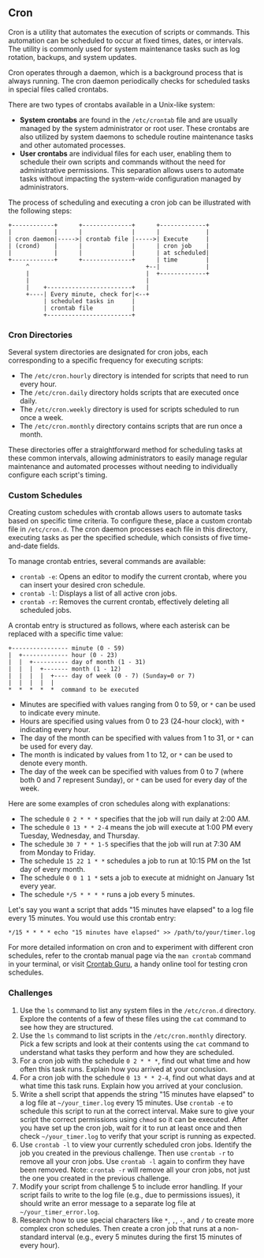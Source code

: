 ## Cron

Cron is a utility that automates the execution of scripts or commands. This automation can be scheduled to occur at fixed times, dates, or intervals. The utility is commonly used for system maintenance tasks such as log rotation, backups, and system updates. 

Cron operates through a daemon, which is a background process that is always running. The cron daemon periodically checks for scheduled tasks in special files called crontabs. 

There are two types of crontabs available in a Unix-like system:

- **System crontabs** are found in the `/etc/crontab` file and are usually managed by the system administrator or root user. These crontabs are also utilized by system daemons to schedule routine maintenance tasks and other automated processes.
- **User crontabs** are individual files for each user, enabling them to schedule their own scripts and commands without the need for administrative permissions. This separation allows users to automate tasks without impacting the system-wide configuration managed by administrators.

The process of scheduling and executing a cron job can be illustrated with the following steps:

```
+------------+      +--------------+      +-------------+
|            |      |              |      |             |
| cron daemon|----->| crontab file |----->| Execute     |
| (crond)    |      |              |      | cron job    |
|            |      |              |      | at scheduled|
+------------+      +--------------+      | time        |
     ^                                 +--|             |
     |                                 |  +-------------+
     |                                 |
     |    +------------------------+   |
     +----| Every minute, check for|<--+
          | scheduled tasks in     |
          | crontab file           |
          +------------------------+
```

### Cron Directories

Several system directories are designated for cron jobs, each corresponding to a specific frequency for executing scripts:

- The `/etc/cron.hourly` directory is intended for scripts that need to run every hour.
- The `/etc/cron.daily` directory holds scripts that are executed once daily.
- The `/etc/cron.weekly` directory is used for scripts scheduled to run once a week.
- The `/etc/cron.monthly` directory contains scripts that are run once a month.

These directories offer a straightforward method for scheduling tasks at these common intervals, allowing administrators to easily manage regular maintenance and automated processes without needing to individually configure each script's timing.

### Custom Schedules

Creating custom schedules with crontab allows users to automate tasks based on specific time criteria. To configure these, place a custom crontab file in `/etc/cron.d`. The cron daemon processes each file in this directory, executing tasks as per the specified schedule, which consists of five time-and-date fields.

To manage crontab entries, several commands are available:

- `crontab -e`: Opens an editor to modify the current crontab, where you can insert your desired cron schedule.
- `crontab -l`: Displays a list of all active cron jobs.
- `crontab -r`: Removes the current crontab, effectively deleting all scheduled jobs.

A crontab entry is structured as follows, where each asterisk can be replaced with a specific time value:

```
+---------------- minute (0 - 59)
|  +------------- hour (0 - 23)
|  |  +---------- day of month (1 - 31)
|  |  |  +------- month (1 - 12)
|  |  |  |  +---- day of week (0 - 7) (Sunday=0 or 7)
|  |  |  |  |
*  *  *  *  *  command to be executed
```

- Minutes are specified with values ranging from 0 to 59, or `*` can be used to indicate every minute.
- Hours are specified using values from 0 to 23 (24-hour clock), with `*` indicating every hour.
- The day of the month can be specified with values from 1 to 31, or `*` can be used for every day.
- The month is indicated by values from 1 to 12, or `*` can be used to denote every month.
- The day of the week can be specified with values from 0 to 7 (where both 0 and 7 represent Sunday), or `*` can be used for every day of the week.

Here are some examples of cron schedules along with explanations:

- The schedule `0 2 * * *` specifies that the job will run daily at 2:00 AM.
- The schedule `0 13 * * 2-4` means the job will execute at 1:00 PM every Tuesday, Wednesday, and Thursday.
- The schedule `30 7 * * 1-5` specifies that the job will run at 7:30 AM from Monday to Friday.
- The schedule `15 22 1 * *` schedules a job to run at 10:15 PM on the 1st day of every month.
- The schedule `0 0 1 1 *` sets a job to execute at midnight on January 1st every year.
- The schedule `*/5 * * * *` runs a job every 5 minutes.

Let's say you want a script that adds "15 minutes have elapsed" to a log file every 15 minutes. You would use this crontab entry:

```shell
*/15 * * * * echo "15 minutes have elapsed" >> /path/to/your/timer.log
```

For more detailed information on cron and to experiment with different cron schedules, refer to the crontab manual page via the `man crontab` command in your terminal, or visit [Crontab Guru](https://crontab.guru/), a handy online tool for testing cron schedules.

### Challenges

1. Use the `ls` command to list any system files in the `/etc/cron.d` directory. Explore the contents of a few of these files using the `cat` command to see how they are structured.
2. Use the `ls` command to list scripts in the `/etc/cron.monthly` directory. Pick a few scripts and look at their contents using the `cat` command to understand what tasks they perform and how they are scheduled.
3. For a cron job with the schedule `0 2 * * *`, find out what time and how often this task runs. Explain how you arrived at your conclusion.
4. For a cron job with the schedule `0 13 * * 2-4`, find out what days and at what time this task runs. Explain how you arrived at your conclusion.
5. Write a shell script that appends the string "15 minutes have elapsed" to a log file at `~/your_timer.log` every 15 minutes. Use `crontab -e` to schedule this script to run at the correct interval. Make sure to give your script the correct permissions using `chmod` so it can be executed. After you have set up the cron job, wait for it to run at least once and then check `~/your_timer.log` to verify that your script is running as expected.
6. Use `crontab -l` to view your currently scheduled cron jobs. Identify the job you created in the previous challenge. Then use `crontab -r` to remove all your cron jobs. Use `crontab -l` again to confirm they have been removed. Note: `crontab -r` will remove all your cron jobs, not just the one you created in the previous challenge.
7. Modify your script from challenge 5 to include error handling. If your script fails to write to the log file (e.g., due to permissions issues), it should write an error message to a separate log file at `~/your_timer_error.log`.
8. Research how to use special characters like `*`, `,`, `-`, and `/` to create more complex cron schedules. Then create a cron job that runs at a non-standard interval (e.g., every 5 minutes during the first 15 minutes of every hour).
